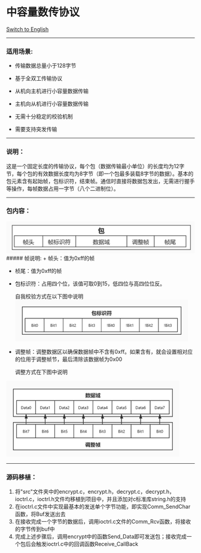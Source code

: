 # 中容量数传协议

[Switch to English](https://github.com/ZhuYanzhen1/CDTP/blob/master/Mid%20Capacity/README.md)

***

### 适用场景:
+ 传输数据总量小于128字节

+ 基于全双工传输协议

+ 从机向主机进行小容量数据传输

+ 主机向从机进行小容量数据传输

+ 无需十分稳定的校验机制

+ 需要支持突发传输

***
### 说明：

这是一个固定长度的传输协议，每个包（数据传输最小单位）的长度均为12字节，每个包的有效数据长度均为8字节（即一个包最多装载8字节的数据）。基本的包元素含有起始帧，包标识符，结束帧。通信时直接将数据包发出，无需进行握手等操作，每帧数据占用一字节（八个二进制位）。

***

### 包内容：

<img src="https://raw.githubusercontent.com/ZhuYanzhen1/CDTP/master/Pic/Package%20Contents_cn.jpg" alt="PID Frame" title="PID Frame"  />
##### 帧说明:
+ 帧头：值为0xff的帧

+ 桢尾：值为0xff的帧

+ 包标识符：占用四个位，该值可取0到15，低四位与高四位位反。

  自我校验方式在以下图中说明
  <img src="https://raw.githubusercontent.com/ZhuYanzhen1/CDTP/master/Pic/PID%20Frame_cn.jpg" alt="PID Frame" title="PID Frame" style="zoom: 50%;" />

+ 调整帧：调整数据区以确保数据帧中不含有0xff。如果含有，就会设置相对应的位用于调整帧节，最后清除该数据帧为0x00

  调整方式在下图中说明
 <img src="https://raw.githubusercontent.com/ZhuYanzhen1/CDTP/master/Pic/Adjust%20Frame_cn.jpg" alt="Adjust Frame" title="Adjust Frame" style="zoom: 50%;" />

***

### 源码移植：

1. 将"src"文件夹中的encrypt.c，encrypt.h，decrypt.c，decrypt.h，ioctrl.c，ioctrl.h文件均移植到项目中，并且添加对c标准库string.h的支持
2. 在ioctrl.c文件中实现最基本的发送单个字节功能，即实现Comm_SendChar函数，将Buf发送出去
3. 在接收完成一个字节的数据后，调用ioctrl.c文件的Comm_Rcv函数，将接收的字节传到buf中
4. 完成上述步骤后，调用encrypt中的函数Send_Data即可发送包；接收完成一个包后会触发ioctrl.c中的回调函数Receive_CallBack